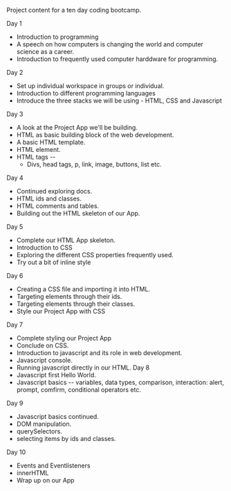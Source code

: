 Project content for a ten day coding bootcamp.

Day 1

- Introduction to programming
- A speech on how computers is changing the world and computer science as a career.
- Introduction to frequently used computer harddware for programming.

Day 2

- Set up individual workspace in groups or individual.
- Introduction to different programming languages
- Introduce the three stacks we will be using - HTML, CSS and Javascript

Day 3

- A look at the Project App we'll be building.
- HTML as basic building block of the web development.
- A basic HTML template.
- HTML element.
- HTML tags --
  - Divs, head tags, p, link, image, buttons, list etc.

Day 4

- Continued exploring docs.
- HTML ids and classes.
- HTML comments and tables.
- Building out the HTML skeleton of our App.

Day 5

- Complete our HTML App skeleton.
- Introduction to CSS
- Exploring the different CSS properties frequently used.
- Try out a bit of inline style

Day 6

- Creating a CSS file and importing it into HTML.
- Targeting elements through their ids.
- Targeting elements through their classes.
- Style our Project App with CSS

Day 7

- Complete styling our Project App
- Conclude on CSS.
- Introduction to javascript and its role in web development.
- Javascript console.
- Running javascript directly in our HTML.
  Day 8
- Javascript first Hello World.
- Javascript basics -- variables, data types, comparison, interaction: alert, prompt, comfirm, conditional operators etc.

Day 9

- Javascript basics continued.
- DOM manipulation.
- querySelectors.
- selecting items by ids and classes.

Day 10

- Events and Eventlisteners
- innerHTML
- Wrap up on our App
